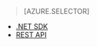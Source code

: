 ﻿> [AZURE.SELECTOR]
- [.NET SDK](/zh-tw/documentation/articles/media-services-dotnet-how-to-use/)
- [REST API](/zh-tw/documentation/articles/media-services-rest-how-to-use/)

<!--HONumber=45--> 
